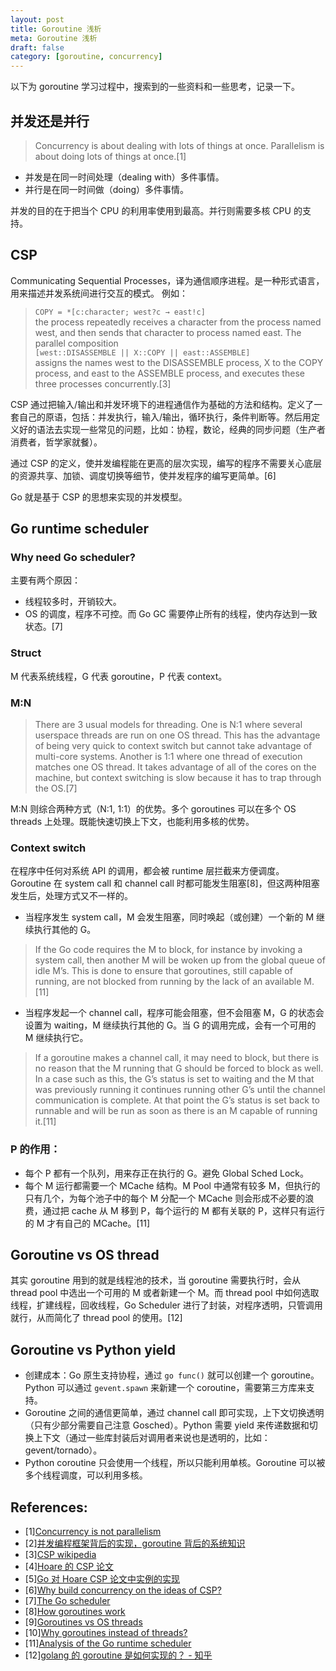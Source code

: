 ```yaml
---
layout: post
title: Goroutine 浅析
meta: Goroutine 浅析
draft: false
category: [goroutine, concurrency]
---
```


以下为 goroutine 学习过程中，搜索到的一些资料和一些思考，记录一下。

## 并发还是并行
> Concurrency is about dealing with lots of things at once. Parallelism is about doing lots of things at once.[1]

* 并发是在同一时间处理（dealing with）多件事情。
* 并行是在同一时间做（doing）多件事情。

并发的目的在于把当个 CPU 的利用率使用到最高。并行则需要多核 CPU 的支持。

## CSP
Communicating Sequential Processes，译为通信顺序进程。是一种形式语言，用来描述并发系统间进行交互的模式。
例如：

> `COPY = *[c:character; west?c → east!c]`  
> the process repeatedly receives a character from the process named west, and then sends that character to process named east. The parallel composition  
> `[west::DISASSEMBLE || X::COPY || east::ASSEMBLE]`  
> assigns the names west to the DISASSEMBLE process, X to the COPY process, and east to the ASSEMBLE process, and executes these three processes concurrently.[3]  

CSP 通过把输入/输出和并发环境下的进程通信作为基础的方法和结构。定义了一套自己的原语，包括：并发执行，输入/输出，循环执行，条件判断等。然后用定义好的语法去实现一些常见的问题，比如：协程，数论，经典的同步问题（生产者消费者，哲学家就餐）。

通过 CSP 的定义，使并发编程能在更高的层次实现，编写的程序不需要关心底层的资源共享、加锁、调度切换等细节，使并发程序的编写更简单。[6]

Go 就是基于 CSP 的思想来实现的并发模型。

## Go runtime scheduler

### Why need Go scheduler?
主要有两个原因：

* 线程较多时，开销较大。
* OS 的调度，程序不可控。而 Go GC 需要停止所有的线程，使内存达到一致状态。[7]

### Struct
M 代表系统线程，G 代表 goroutine，P 代表 context。

### M:N
> There are 3 usual models for threading. One is N:1 where several userspace threads are run on one OS thread. This has the advantage of being very quick to context switch but cannot take advantage of multi-core systems. Another is 1:1 where one thread of execution matches one OS thread. It takes advantage of all of the cores on the machine, but context switching is slow because it has to trap through the OS.[7]

M:N 则综合两种方式（N:1, 1:1）的优势。多个 goroutines 可以在多个 OS threads 上处理。既能快速切换上下文，也能利用多核的优势。

### Context switch
在程序中任何对系统 API 的调用，都会被 runtime 层拦截来方便调度。
Goroutine 在 system call 和 channel call 时都可能发生阻塞[8]，但这两种阻塞发生后，处理方式又不一样的。

* 当程序发生 system call，M 会发生阻塞，同时唤起（或创建）一个新的 M 继续执行其他的 G。

> If the Go code requires the M to block, for instance by invoking a system call, then another M will be woken up from the global queue of idle M’s. This is done to ensure that goroutines, still capable of running, are not blocked from running by the lack of an available M.[11]

* 当程序发起一个 channel call，程序可能会阻塞，但不会阻塞 M，G 的状态会设置为 waiting，M 继续执行其他的 G。当 G 的调用完成，会有一个可用的 M 继续执行它。

> If a goroutine makes a channel call, it may need to block, but there is no reason that the M running that G should be forced to block as well. In a case such as this, the G’s status is set to waiting and the M that was previously running it continues running other G’s until the channel communication is complete. At that point the G’s status is set back to runnable and will be run as soon as there is an M capable of running it.[11]

### P 的作用：
* 每个 P 都有一个队列，用来存正在执行的 G。避免 Global Sched Lock。
* 每个 M 运行都需要一个 MCache 结构。M Pool 中通常有较多 M，但执行的只有几个，为每个池子中的每个 M 分配一个 MCache 则会形成不必要的浪费，通过把 cache 从 M 移到 P，每个运行的 M 都有关联的 P，这样只有运行的 M 才有自己的 MCache。[11]

## Goroutine vs OS thread
其实 goroutine 用到的就是线程池的技术，当 goroutine 需要执行时，会从 thread pool 中选出一个可用的 M 或者新建一个 M。而 thread pool 中如何选取线程，扩建线程，回收线程，Go Scheduler 进行了封装，对程序透明，只管调用就行，从而简化了 thread pool 的使用。[12]

## Goroutine vs Python yield
* 创建成本：Go 原生支持协程，通过 `go func()` 就可以创建一个 goroutine。Python 可以通过 `gevent.spawn` 来新建一个 coroutine，需要第三方库来支持。
* Goroutine 之间的通信更简单，通过 channel call 即可实现，上下文切换透明（只有少部分需要自己注意 Gosched）。Python 需要 yield 来传递数据和切换上下文（通过一些库封装后对调用者来说也是透明的，比如：gevent/tornado）。
* Python coroutine 只会使用一个线程，所以只能利用单核。Goroutine 可以被多个线程调度，可以利用多核。

## References:
* [1][Concurrency is not parallelism](https://talks.golang.org/2012/waza.slide)
* [2][并发编程框架背后的实现，goroutine 背后的系统知识](http://www.infoq.com/cn/articles/knowledge-behind-goroutine)
* [3][CSP wikipedia](https://en.wikipedia.org/wiki/Communicating_sequential_processes)
* [4][Hoare 的 CSP 论文](http://www.cs.cmu.edu/~crary/819-f09/Hoare78.pdf)
* [5][Go 对 Hoare CSP 论文中实例的实现](https://github.com/thomas11/csp/blob/master/csp.go)
* [6][Why build concurrency on the ideas of CSP?](https://golang.org/doc/faq#csp)
* [7][The Go scheduler](http://morsmachine.dk/go-scheduler)
* [8][How goroutines work](http://blog.nindalf.com/how-goroutines-work/)
* [9][Goroutines vs OS threads](https://groups.google.com/forum/#!topic/Golang-nuts/j51G7ieoKh4)
* [10][Why goroutines instead of threads?](https://golang.org/doc/faq#goroutines)
* [11][Analysis of the Go runtime scheduler](http://www.cs.columbia.edu/~aho/cs6998/reports/12-12-11_DeshpandeSponslerWeiss_GO.pdf)
* [12][golang 的 goroutine 是如何实现的？ - 知乎](https://www.zhihu.com/question/20862617/answer/18582460)
